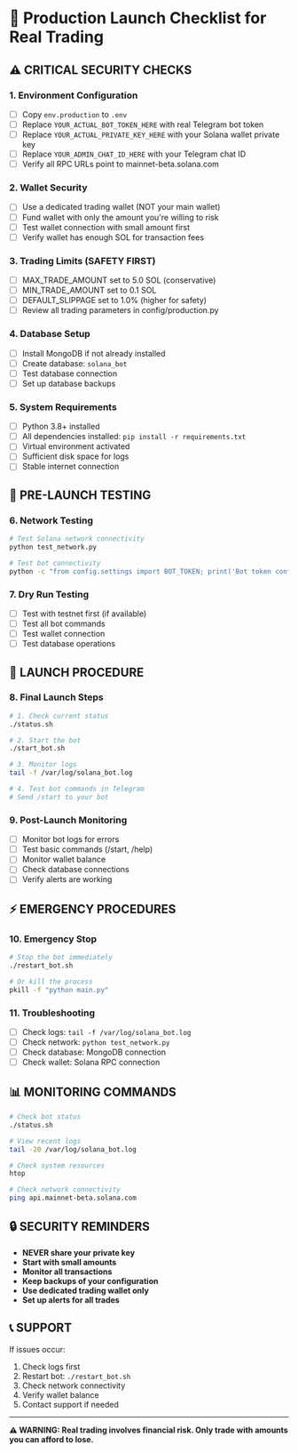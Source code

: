 # 🚀 Production Launch Checklist for Real Trading

## ⚠️ CRITICAL SECURITY CHECKS

### 1. **Environment Configuration**
- [ ] Copy `env.production` to `.env`
- [ ] Replace `YOUR_ACTUAL_BOT_TOKEN_HERE` with real Telegram bot token
- [ ] Replace `YOUR_ACTUAL_PRIVATE_KEY_HERE` with your Solana wallet private key
- [ ] Replace `YOUR_ADMIN_CHAT_ID_HERE` with your Telegram chat ID
- [ ] Verify all RPC URLs point to mainnet-beta.solana.com

### 2. **Wallet Security**
- [ ] Use a dedicated trading wallet (NOT your main wallet)
- [ ] Fund wallet with only the amount you're willing to risk
- [ ] Test wallet connection with small amount first
- [ ] Verify wallet has enough SOL for transaction fees

### 3. **Trading Limits (SAFETY FIRST)**
- [ ] MAX_TRADE_AMOUNT set to 5.0 SOL (conservative)
- [ ] MIN_TRADE_AMOUNT set to 0.1 SOL
- [ ] DEFAULT_SLIPPAGE set to 1.0% (higher for safety)
- [ ] Review all trading parameters in config/production.py

### 4. **Database Setup**
- [ ] Install MongoDB if not already installed
- [ ] Create database: `solana_bot`
- [ ] Test database connection
- [ ] Set up database backups

### 5. **System Requirements**
- [ ] Python 3.8+ installed
- [ ] All dependencies installed: `pip install -r requirements.txt`
- [ ] Virtual environment activated
- [ ] Sufficient disk space for logs
- [ ] Stable internet connection

## 🔧 PRE-LAUNCH TESTING

### 6. **Network Testing**
```bash
# Test Solana network connectivity
python test_network.py

# Test bot connectivity
python -c "from config.settings import BOT_TOKEN; print('Bot token configured')"
```

### 7. **Dry Run Testing**
- [ ] Test with testnet first (if available)
- [ ] Test all bot commands
- [ ] Test wallet connection
- [ ] Test database operations

## 🚀 LAUNCH PROCEDURE

### 8. **Final Launch Steps**
```bash
# 1. Check current status
./status.sh

# 2. Start the bot
./start_bot.sh

# 3. Monitor logs
tail -f /var/log/solana_bot.log

# 4. Test bot commands in Telegram
# Send /start to your bot
```

### 9. **Post-Launch Monitoring**
- [ ] Monitor bot logs for errors
- [ ] Test basic commands (/start, /help)
- [ ] Monitor wallet balance
- [ ] Check database connections
- [ ] Verify alerts are working

## ⚡ EMERGENCY PROCEDURES

### 10. **Emergency Stop**
```bash
# Stop the bot immediately
./restart_bot.sh

# Or kill the process
pkill -f "python main.py"
```

### 11. **Troubleshooting**
- [ ] Check logs: `tail -f /var/log/solana_bot.log`
- [ ] Check network: `python test_network.py`
- [ ] Check database: MongoDB connection
- [ ] Check wallet: Solana RPC connection

## 📊 MONITORING COMMANDS

```bash
# Check bot status
./status.sh

# View recent logs
tail -20 /var/log/solana_bot.log

# Check system resources
htop

# Check network connectivity
ping api.mainnet-beta.solana.com
```

## 🔒 SECURITY REMINDERS

- **NEVER share your private key**
- **Start with small amounts**
- **Monitor all transactions**
- **Keep backups of your configuration**
- **Use dedicated trading wallet only**
- **Set up alerts for all trades**

## 📞 SUPPORT

If issues occur:
1. Check logs first
2. Restart bot: `./restart_bot.sh`
3. Check network connectivity
4. Verify wallet balance
5. Contact support if needed

---

**⚠️ WARNING: Real trading involves financial risk. Only trade with amounts you can afford to lose.** 